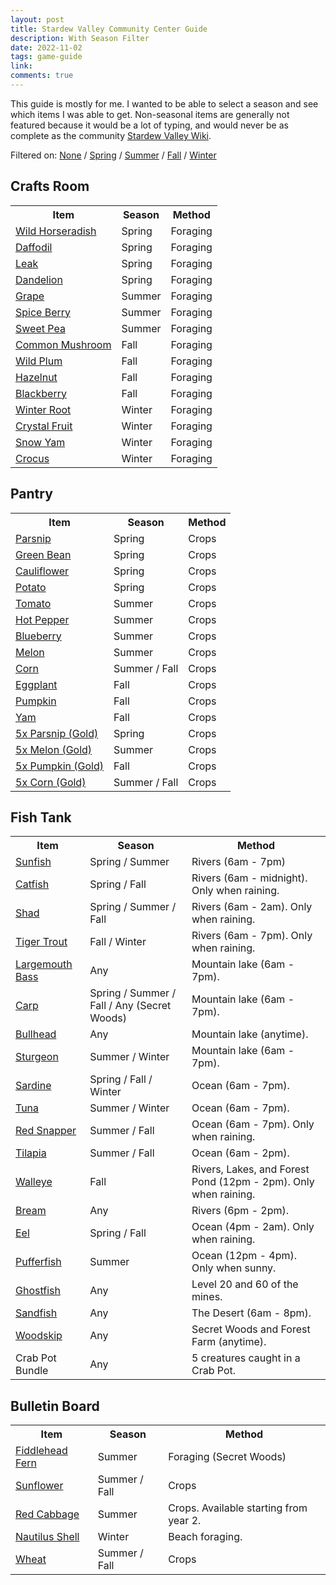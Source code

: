 ```yaml
---
layout: post
title: Stardew Valley Community Center Guide
description: With Season Filter
date: 2022-11-02
tags: game-guide
link: 
comments: true
---
```


<script type="text/javascript" src="../assets/js/stardew.js"></script>

This guide is mostly for me.
I wanted to be able to select a season and see which items I was able to get.
Non-seasonal items are generally not featured because it would be a lot of typing, and would never be as complete as the community [Stardew Valley Wiki](https://stardewvalleywiki.com/Bundles).

<p>Filtered on: <span><a href="?filter=none">None</a></span> / <span><a href="?filter=spring">Spring</a></span> / <span><a href="?filter=summer">Summer</a></span> / <span><a href="?filter=fall">Fall</a></span> / <span><a href="?filter=winter">Winter</a></span></p>

## Crafts Room

<table>
  <tr>
    <th>Item</th>
    <th>Season</th>
    <th>Method</th>
  </tr>
  <tr>
    <td><a href="https://stardewvalleywiki.com/Wild_Horseradish">Wild Horseradish</a></td>
    <td>Spring</td>
    <td>Foraging</td>
  </tr>
  <tr>
    <td><a href="https://stardewvalleywiki.com/Daffodil">Daffodil</a></td>
    <td>Spring</td>
    <td>Foraging</td>
  </tr>
  <tr>
    <td><a href="https://stardewvalleywiki.com/Leak">Leak</a></td>
    <td>Spring</td>
    <td>Foraging</td>
  </tr>
  <tr>
    <td><a href="https://stardewvalleywiki.com/Dandelion">Dandelion</a></td>
    <td>Spring</td>
    <td>Foraging</td>
  </tr>
  <tr>
    <td><a href="https://stardewvalleywiki.com/Grape">Grape</a></td>
    <td>Summer</td>
    <td>Foraging</td>
  </tr>
  <tr>
    <td><a href="https://stardewvalleywiki.com/Spice_Berry">Spice Berry</a></td>
    <td>Summer</td>
    <td>Foraging</td>
  </tr>
  <tr>
    <td><a href="https://stardewvalleywiki.com/Sweet_Pea">Sweet Pea</a></td>
    <td>Summer</td>
    <td>Foraging</td>
  </tr>
  <tr>
    <td><a href="https://stardewvalleywiki.com/Common_Mushroom">Common Mushroom</a></td>
    <td>Fall</td>
    <td>Foraging</td>
  </tr>
  <tr>
    <td><a href="https://stardewvalleywiki.com/Wild_Plum">Wild Plum</a></td>
    <td>Fall</td>
    <td>Foraging</td>
  </tr>
  <tr>
    <td><a href="https://stardewvalleywiki.com/Hazelnut">Hazelnut</a></td>
    <td>Fall</td>
    <td>Foraging</td>
  </tr>
  <tr>
    <td><a href="https://stardewvalleywiki.com/Blackberry">Blackberry</a></td>
    <td>Fall</td>
    <td>Foraging</td>
  </tr>
  <tr>
    <td><a href="https://stardewvalleywiki.com/Winter_Root">Winter Root</a></td>
    <td>Winter</td>
    <td>Foraging</td>
  </tr>
  <tr>
    <td><a href="https://stardewvalleywiki.com/Crystal_Fruit">Crystal Fruit</a></td>
    <td>Winter</td>
    <td>Foraging</td>
  </tr>
  <tr>
    <td><a href="https://stardewvalleywiki.com/Snow_Yam">Snow Yam</a></td>
    <td>Winter</td>
    <td>Foraging</td>
  </tr>
  <tr>
    <td><a href="https://stardewvalleywiki.com/Crocus">Crocus</a></td>
    <td>Winter</td>
    <td>Foraging</td>
  </tr>
</table>

## Pantry

<table>
  <tr>
    <th>Item</th>
    <th>Season</th>
    <th>Method</th>
  </tr>
  <tr>
    <td><a href="https://stardewvalleywiki.com/Parsnip">Parsnip</a></td>
    <td>Spring</td>
    <td>Crops</td>
  </tr>
  <tr>
    <td><a href="https://stardewvalleywiki.com/Green_Bean">Green Bean</a></td>
    <td>Spring</td>
    <td>Crops</td>
  </tr>
  <tr>
    <td><a href="https://stardewvalleywiki.com/Cauliflower">Cauliflower</a></td>
    <td>Spring</td>
    <td>Crops</td>
  </tr>
  <tr>
    <td><a href="https://stardewvalleywiki.com/Potato">Potato</a></td>
    <td>Spring</td>
    <td>Crops</td>
  </tr>
  <tr>
    <td><a href="https://stardewvalleywiki.com/Tomato">Tomato</a></td>
    <td>Summer</td>
    <td>Crops</td>
  </tr>
  <tr>
    <td><a href="https://stardewvalleywiki.com/Hot_Pepper">Hot Pepper</a></td>
    <td>Summer</td>
    <td>Crops</td>
  </tr>
  <tr>
    <td><a href="https://stardewvalleywiki.com/Blueberry">Blueberry</a></td>
    <td>Summer</td>
    <td>Crops</td>
  </tr>
  <tr>
    <td><a href="https://stardewvalleywiki.com/Melon">Melon</a></td>
    <td>Summer</td>
    <td>Crops</td>
  </tr>
  <tr>
    <td><a href="https://stardewvalleywiki.com/Corn">Corn</a></td>
    <td>Summer / Fall</td>
    <td>Crops</td>
  </tr>
  <tr>
    <td><a href="https://stardewvalleywiki.com/Eggplant">Eggplant</a></td>
    <td>Fall</td>
    <td>Crops</td>
  </tr>
  <tr>
    <td><a href="https://stardewvalleywiki.com/Pumpkin">Pumpkin</a></td>
    <td>Fall</td>
    <td>Crops</td>
  </tr>
  <tr>
    <td><a href="https://stardewvalleywiki.com/Yam">Yam</a></td>
    <td>Fall</td>
    <td>Crops</td>
  </tr>
  <tr>
    <td><a href="https://stardewvalleywiki.com/Parsnip">5x Parsnip (Gold)</a></td>
    <td>Spring</td>
    <td>Crops</td>
  </tr>
  <tr>
    <td><a href="https://stardewvalleywiki.com/Melon">5x Melon (Gold)</a></td>
    <td>Summer</td>
    <td>Crops</td>
  </tr>
  <tr>
    <td><a href="https://stardewvalleywiki.com/Pumpkin">5x Pumpkin (Gold)</a></td>
    <td>Fall</td>
    <td>Crops</td>
  </tr>
  <tr>
    <td><a href="https://stardewvalleywiki.com/Corn">5x Corn (Gold)</a></td>
    <td>Summer / Fall</td>
    <td>Crops</td>
  </tr>
</table>

## Fish Tank

<table>
  <tr>
    <th>Item</th>
    <th>Season</th>
    <th>Method</th>
  </tr>
  <tr>
    <td><a href="https://stardewvalleywiki.com/Sunfish">Sunfish</a></td>
    <td>Spring / Summer</td>
    <td>Rivers (6am - 7pm)</td>
  </tr>
  <tr>
    <td><a href="https://stardewvalleywiki.com/Catfish">Catfish</a></td>
    <td>Spring / Fall</td>
    <td>Rivers (6am - midnight). Only when raining.</td>
  </tr>
  <tr>
    <td><a href="https://stardewvalleywiki.com/Shad">Shad</a></td>
    <td>Spring / Summer / Fall</td>
    <td>Rivers (6am - 2am). Only when raining.</td>
  </tr>
  <tr>
    <td><a href="https://stardewvalleywiki.com/Tiger Trout">Tiger Trout</a></td>
    <td>Fall / Winter</td>
    <td>Rivers (6am - 7pm). Only when raining.</td>
  </tr>
  <tr>
    <td><a href="https://stardewvalleywiki.com/Largemouth Bass">Largemouth Bass</a></td>
    <td>Any</td>
    <td>Mountain lake (6am - 7pm).</td>
  </tr>
  <tr>
    <td><a href="https://stardewvalleywiki.com/Carp">Carp</a></td>
    <td>Spring / Summer / Fall / Any (Secret Woods)</td>
    <td>Mountain lake (6am - 7pm).</td>
  </tr>
  <tr>
    <td><a href="https://stardewvalleywiki.com/Bullhead">Bullhead</a></td>
    <td>Any</td>
    <td>Mountain lake (anytime).</td>
  </tr>
  <tr>
    <td><a href="https://stardewvalleywiki.com/Sturgeon">Sturgeon</a></td>
    <td>Summer / Winter</td>
    <td>Mountain lake (6am - 7pm).</td>
  </tr>
  <tr>
    <td><a href="https://stardewvalleywiki.com/Sardine">Sardine</a></td>
    <td>Spring / Fall / Winter</td>
    <td>Ocean (6am - 7pm).</td>
  </tr>
  <tr>
    <td><a href="https://stardewvalleywiki.com/Tuna">Tuna</a></td>
    <td>Summer / Winter</td>
    <td>Ocean (6am - 7pm).</td>
  </tr>
  <tr>
    <td><a href="https://stardewvalleywiki.com/Red Snapper">Red Snapper</a></td>
    <td>Summer / Fall</td>
    <td>Ocean (6am - 7pm). Only when raining.</td>
  </tr>
  <tr>
    <td><a href="https://stardewvalleywiki.com/Tilapia">Tilapia</a></td>
    <td>Summer / Fall</td>
    <td>Ocean (6am - 2pm).</td>
  </tr>
  <tr>
    <td><a href="https://stardewvalleywiki.com/Walleye">Walleye</a></td>
    <td>Fall</td>
    <td>Rivers, Lakes, and Forest Pond (12pm - 2pm). Only when raining.</td>
  </tr>
  <tr>
    <td><a href="https://stardewvalleywiki.com/Bream">Bream</a></td>
    <td>Any</td>
    <td>Rivers (6pm - 2pm).</td>
  </tr>
  <tr>
    <td><a href="https://stardewvalleywiki.com/Eel">Eel</a></td>
    <td>Spring / Fall</td>
    <td>Ocean (4pm - 2am). Only when raining.</td>
  </tr>
  <tr>
    <td><a href="https://stardewvalleywiki.com/Pufferfish">Pufferfish</a></td>
    <td>Summer</td>
    <td>Ocean (12pm - 4pm). Only when sunny.</td>
  </tr>
  <tr>
    <td><a href="https://stardewvalleywiki.com/Ghostfish">Ghostfish</a></td>
    <td>Any</td>
    <td>Level 20 and 60 of the mines.</td>
  </tr>
  <tr>
    <td><a href="https://stardewvalleywiki.com/Sandfish">Sandfish</a></td>
    <td>Any</td>
    <td>The Desert (6am - 8pm).</td>
  </tr>
  <tr>
    <td><a href="https://stardewvalleywiki.com/Woodskip">Woodskip</a></td>
    <td>Any</td>
    <td>Secret Woods and Forest Farm (anytime).</td>
  </tr>
  <tr>
    <td>Crab Pot Bundle</td>
    <td>Any</td>
    <td>5 creatures caught in a Crab Pot.</td>
  </tr>
</table>

## Bulletin Board

<table>
  <tr>
    <th>Item</th>
    <th>Season</th>
    <th>Method</th>
  </tr>
  <tr>
    <td><a href="https://stardewvalleywiki.com/Fiddlehead Fern">Fiddlehead Fern</a></td>
    <td>Summer</td>
    <td>Foraging (Secret Woods)</td>
  </tr>
  <tr>
    <td><a href="https://stardewvalleywiki.com/Sunflower">Sunflower</a></td>
    <td>Summer / Fall</td>
    <td>Crops</td>
  </tr>
  <tr>
    <td><a href="https://stardewvalleywiki.com/Red Cabbage">Red Cabbage</a></td>
    <td>Summer</td>
    <td>Crops. Available starting from year 2.</td>
  </tr>
  <tr>
    <td><a href="https://stardewvalleywiki.com/Nautilus Shell">Nautilus Shell</a></td>
    <td>Winter</td>
    <td>Beach foraging.</td>
  </tr>
  <tr>
    <td><a href="https://stardewvalleywiki.com/Wheat">Wheat</a></td>
    <td>Summer / Fall</td>
    <td>Crops</td>
  </tr>
</table>